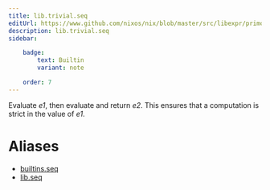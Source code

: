 ```yaml
---
title: lib.trivial.seq
editUrl: https://www.github.com/nixos/nix/blob/master/src/libexpr/primops.cc
description: lib.trivial.seq
sidebar:

    badge:
        text: Builtin
        variant: note

    order: 7
---
```


Evaluate *e1*, then evaluate and return *e2*. This ensures that a
computation is strict in the value of *e1*.


# Aliases

- [builtins.seq](/reference/builtinsseq)
- [lib.seq](/reference/libseq)



